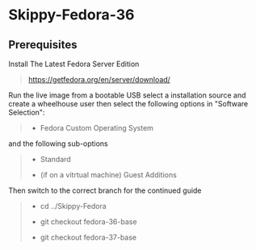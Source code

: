 # Skippy-Fedora-36

## Prerequisites
Install The Latest Fedora Server Edition

> https://getfedora.org/en/server/download/

Run the live image from a bootable USB select a installation source and create a wheelhouse user then select the following options in "Software Selection":
> - Fedora Custom Operating System

and the following sub-options
> - Standard
>
> - (if on a vitrtual machine) Guest Additions

Then switch to the correct branch for the continued guide

> - cd ../Skippy-Fedora
> 
> - git checkout fedora-36-base
>
> - git checkout fedora-37-base